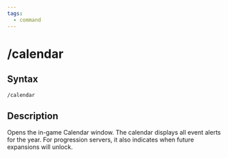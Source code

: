 ```yaml
---
tags:
  - command
---
```


# /calendar

## Syntax

<!--cmd-syntax-start-->
```eqcommand
/calendar
```
<!--cmd-syntax-end-->

## Description

<!--cmd-desc-start-->
Opens the in-game Calendar window. The calendar displays all event alerts for the year. For progression servers, it also indicates when future expansions will unlock.  
<!--cmd-desc-end-->
